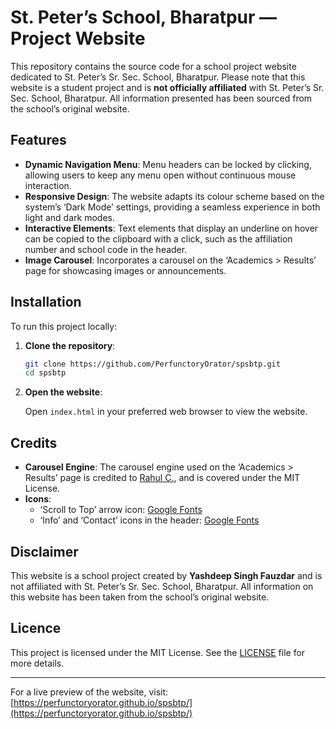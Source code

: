 # St. Peter’s School, Bharatpur — Project Website

This repository contains the source code for a school project website dedicated to St. Peter’s Sr. Sec. School, Bharatpur. Please note that this website is a student project and is **not officially affiliated** with St. Peter’s Sr. Sec. School, Bharatpur. All information presented has been sourced from the school’s original website.

## Features

- **Dynamic Navigation Menu**: Menu headers can be locked by clicking, allowing users to keep any menu open without continuous mouse interaction.
- **Responsive Design**: The website adapts its colour scheme based on the system’s ‘Dark Mode’ settings, providing a seamless experience in both light and dark modes.
- **Interactive Elements**: Text elements that display an underline on hover can be copied to the clipboard with a click, such as the affiliation number and school code in the header.
- **Image Carousel**: Incorporates a carousel on the ‘Academics > Results’ page for showcasing images or announcements.

## Installation

To run this project locally:

1. **Clone the repository**:

   ```bash
   git clone https://github.com/PerfunctoryOrator/spsbtp.git
   cd spsbtp
   ```

2. **Open the website**:

   Open `index.html` in your preferred web browser to view the website.

## Credits

- **Carousel Engine**: The carousel engine used on the ‘Academics > Results’ page is credited to [Rahul C.](https://github.com/c99rahul), and is covered under the MIT License.
- **Icons**:
  - ‘Scroll to Top’ arrow icon: [Google Fonts](https://fonts.google.com/)
  - ‘Info’ and ‘Contact’ icons in the header: [Google Fonts](https://fonts.google.com/)

## Disclaimer

This website is a school project created by **Yashdeep Singh Fauzdar** and is not affiliated with St. Peter’s Sr. Sec. School, Bharatpur. All information on this website has been taken from the school’s original website.

## Licence

This project is licensed under the MIT License. See the [LICENSE](https://github.com/PerfunctoryOrator/spsbtp/blob/main/LICENSE) file for more details.

---

For a live preview of the website, visit: [https://perfunctoryorator.github.io/spsbtp/](https://perfunctoryorator.github.io/spsbtp/)
